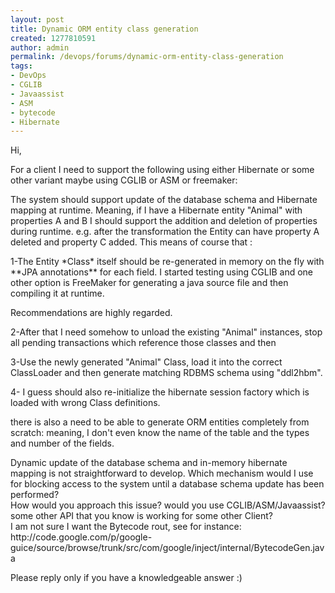 ```yaml
---
layout: post
title: Dynamic ORM entity class generation
created: 1277810591
author: admin
permalink: /devops/forums/dynamic-orm-entity-class-generation
tags:
- DevOps
- CGLIB
- Javaassist
- ASM
- bytecode
- Hibernate
---
```

<p>Hi,</p>
<p>For a client I need to support the following using either Hibernate or some other variant maybe using CGLIB or ASM or freemaker:</p>
<p>The system should support update of the database schema and Hibernate mapping at runtime. Meaning, if I have a Hibernate entity &quot;Animal&quot; with properties A and B I should support the addition and deletion of properties during runtime. e.g. after the transformation the Entity can have property A deleted and property C added. This means of course that :</p>
<p>1-The Entity *Class* itself should be re-generated in memory on the fly with **JPA annotations** for each field. I started testing using CGLIB and one other option is FreeMaker for generating a java source file and then compiling it at runtime.</p>
<p>Recommendations are highly regarded.</p>
<p>2-After that I need somehow to unload the existing &quot;Animal&quot; instances, stop all pending transactions which reference those classes and then</p>
<p>3-Use the newly generated &quot;Animal&quot; Class, load it into the correct ClassLoader and then generate matching RDBMS schema using &quot;ddl2hbm&quot;.</p>
<p>4- I guess should also re-initialize the hibernate session factory which is loaded with wrong Class definitions.</p>
<p>there is also a need to be able to generate ORM entities completely from scratch: meaning, I don&#39;t even know the name of the table and the types and number of the fields.</p>
<p>Dynamic update of the database schema and in-memory hibernate mapping is not straightforward to develop. Which mechanism would I use for blocking access to the system until a database schema update has been performed?<br />
	How would you approach this issue? would you use CGLIB/ASM/Javaassist? some other API that you know is working for some other Client?<br />
	I am not sure I want the Bytecode rout, see for instance: http://code.google.com/p/google-guice/source/browse/trunk/src/com/google/inject/internal/BytecodeGen.java</p>
<p>Please reply only if you have a knowledgeable answer :)</p>
